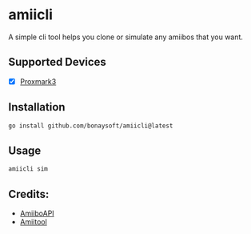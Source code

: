 # amiicli

A simple cli tool helps you clone or simulate any amiibos that you want.

## Supported Devices

- [x] [Proxmark3](https://github.com/RfidResearchGroup/proxmark3)

## Installation

```bash
go install github.com/bonaysoft/amiicli@latest
```

## Usage

```bash
amiicli sim
```

## Credits:

- [AmiiboAPI](https://github.com/N3evin/AmiiboAPI)
- [Amiitool](https://github.com/socram8888/amiitool)